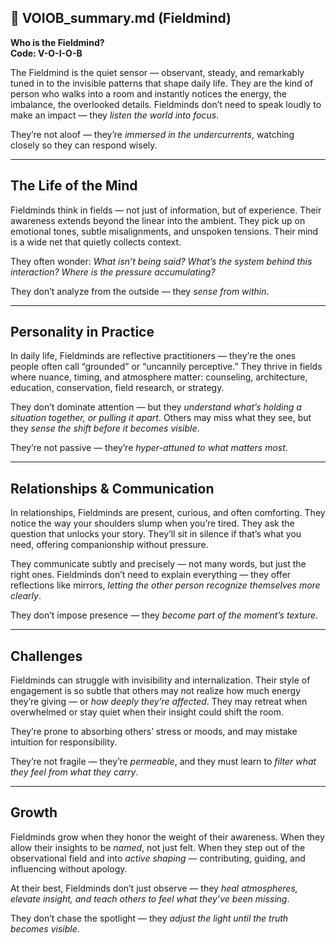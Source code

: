 ## 📄 VOIOB_summary.md (Fieldmind)

**Who is the Fieldmind?**  
**Code: V-O-I-O-B**

The Fieldmind is the quiet sensor — observant, steady, and remarkably tuned in to the invisible patterns that shape daily life. They are the kind of person who walks into a room and instantly notices the energy, the imbalance, the overlooked details. Fieldminds don’t need to speak loudly to make an impact — they *listen the world into focus*.

They’re not aloof — they’re *immersed in the undercurrents*, watching closely so they can respond wisely.

---

## The Life of the Mind

Fieldminds think in fields — not just of information, but of experience. Their awareness extends beyond the linear into the ambient. They pick up on emotional tones, subtle misalignments, and unspoken tensions. Their mind is a wide net that quietly collects context.

They often wonder: *What isn’t being said? What’s the system behind this interaction? Where is the pressure accumulating?*

They don’t analyze from the outside — they *sense from within*.

---

## Personality in Practice

In daily life, Fieldminds are reflective practitioners — they’re the ones people often call “grounded” or “uncannily perceptive.” They thrive in fields where nuance, timing, and atmosphere matter: counseling, architecture, education, conservation, field research, or strategy.

They don’t dominate attention — but they *understand what’s holding a situation together, or pulling it apart*. Others may miss what they see, but they *sense the shift before it becomes visible*.

They’re not passive — they’re *hyper-attuned to what matters most*.

---

## Relationships & Communication

In relationships, Fieldminds are present, curious, and often comforting. They notice the way your shoulders slump when you’re tired. They ask the question that unlocks your story. They’ll sit in silence if that’s what you need, offering companionship without pressure.

They communicate subtly and precisely — not many words, but just the right ones. Fieldminds don’t need to explain everything — they offer reflections like mirrors, *letting the other person recognize themselves more clearly*.

They don’t impose presence — they *become part of the moment’s texture*.

---

## Challenges

Fieldminds can struggle with invisibility and internalization. Their style of engagement is so subtle that others may not realize how much energy they’re giving — or *how deeply they’re affected*. They may retreat when overwhelmed or stay quiet when their insight could shift the room.

They’re prone to absorbing others’ stress or moods, and may mistake intuition for responsibility.

They’re not fragile — they’re *permeable*, and they must learn to *filter what they feel from what they carry*.

---

## Growth

Fieldminds grow when they honor the weight of their awareness. When they allow their insights to be *named*, not just felt. When they step out of the observational field and into *active shaping* — contributing, guiding, and influencing without apology.

At their best, Fieldminds don’t just observe — they *heal atmospheres, elevate insight, and teach others to feel what they’ve been missing*.

They don’t chase the spotlight — they *adjust the light until the truth becomes visible*.
